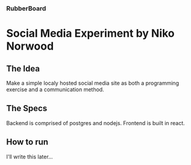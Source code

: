 ### RubberBoard
# Social Media Experiment by Niko Norwood

## The Idea
Make a simple localy hosted social media site as both a programming exercise and a communication method.

## The Specs
Backend is comprised of postgres and nodejs. Frontend is built in react.

## How to run
I'll write this later...
